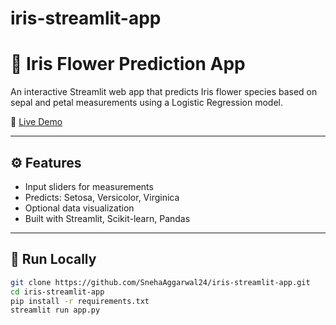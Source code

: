 # iris-streamlit-app
# 🌸 Iris Flower Prediction App

An interactive Streamlit web app that predicts Iris flower species based on sepal and petal measurements using a Logistic Regression model.

🔗 [Live Demo](https://snehaaggarwal24-iris-streamlit-app-app-wv2sly.streamlit.app/)

---

## ⚙️ Features

- Input sliders for measurements
- Predicts: Setosa, Versicolor, Virginica
- Optional data visualization
- Built with Streamlit, Scikit-learn, Pandas

---

## 🚀 Run Locally

```bash
git clone https://github.com/SnehaAggarwal24/iris-streamlit-app.git
cd iris-streamlit-app
pip install -r requirements.txt
streamlit run app.py
